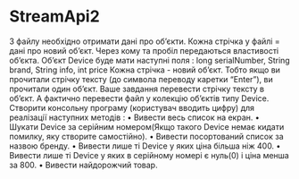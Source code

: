 # StreamApi2
З файлу необхідно отримати дані про об’єкти. Кожна стрічка у файлі = дані про новий об’єкт. Через кому та пробіл передаються властивості об’єкта.
Об’єкт Device буде мати наступні поля : 
long serialNumber,
String brand, 
String info, 
int price
Кожна стрічка - новий об’єкт. Тобто якщо ви прочитали стрічку тексту (до символа переводу каретки “Enter”), ви прочитали один об’єкт. Ваше завдання перевести стрічку тексту в об’єкт.
А фактично перевести файл у колекцію об’єктів типу Device.
Створити консольну програму (користувач вводить цифру) для реалізації наступних методів :
    • Вивести весь список на екран.
    • Шукати Device за серійним номером(Якщо такого Device немає кидати помилку, яку створите самостійно). 
    • Вивести посортований список за назвою бренду.
    • Вивести лише ті Device у яких ціна більша ніж 400.
    • Вивести лише ті Device у яких в серійному номері є нуль(0) і ціна менша за 800.
    • Вивести найдорожчий товар.
